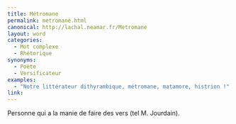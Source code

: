 ```yaml
---
title: Métromane
permalink: metromane.html
canonical: http://lachal.neamar.fr/Metromane
layout: word
categories:
  - Mot complexe
  - Rhétorique
synonyms:
  - Poète
  - Versificateur
examples:
  - "Notre littérateur dithyrambique, métromane, matamore, histrion !"
link: 
---
```


Personne qui a la manie de faire des vers (tel M. Jourdain).

